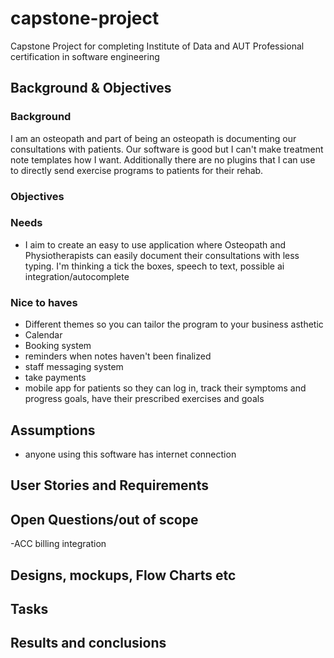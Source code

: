 # capstone-project
Capstone Project for completing Institute of Data and AUT Professional certification in software engineering

##  Background & Objectives
###  Background
I am an osteopath and part of being an osteopath is documenting our consultations with patients. Our software is good but I can't make treatment note templates how I want. Additionally there are no plugins that I can use to directly send exercise programs to patients for their rehab.

###  Objectives

###  Needs
- I aim to create an easy to use application where Osteopath and Physiotherapists can easily document their consultations with less typing. I'm thinking a tick the boxes, speech to text, possible ai integration/autocomplete


###  Nice to haves
- Different themes so you can tailor the program to your business asthetic
- Calendar
- Booking system
- reminders when notes haven't been finalized
- staff messaging system
- take payments
- mobile app for patients so they can log in, track their symptoms and progress goals, have their prescribed exercises and goals
  
##  Assumptions
- anyone using this software has internet connection

##  User Stories and Requirements


##  Open Questions/out of scope
-ACC billing integration

##  Designs, mockups, Flow Charts etc
##  Tasks</h2>
##  Results and conclusions
